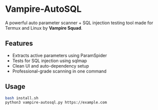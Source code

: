 # Vampire-AutoSQL

A powerful auto parameter scanner + SQL injection testing tool made for Termux and Linux by **Vampire Squad**.

## Features
- Extracts active parameters using ParamSpider
- Tests for SQL injection using sqlmap
- Clean UI and auto-dependency setup
- Professional-grade scanning in one command

## Usage
```bash
bash install.sh
python3 vampire-autosql.py https://example.com
